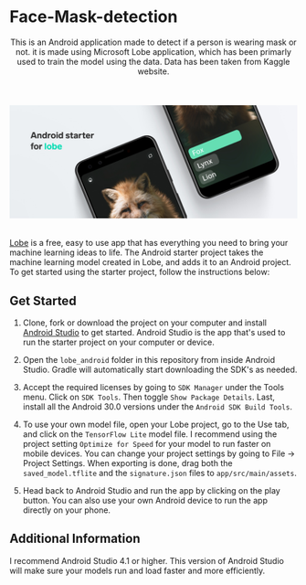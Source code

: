 # Face-Mask-detection
<div style="text-align:center">
This is an Android application made to detect if a person is wearing mask or not.
it is made using Microsoft Lobe application, which has been primarly used to train the model using the data.
Data has been taken from Kaggle website.
</div>
<br>
<br>
<br>
<div style="text-align:center"><img src="assets/header.png" /></div>
<br>

[Lobe](http://lobe.ai/) is a free, easy to use app that has everything you need to bring your machine learning ideas to life. The Android starter project takes the machine learning model created in Lobe, and adds it to an Android project. To get started using the starter project, follow the instructions below:

## Get Started

1. Clone, fork or download the project on your computer and install [Android Studio](https://developer.android.com/studio) to get started. Android Studio is the app that's used to run the starter project on your computer or device.

2. Open the `lobe_android` folder in this repository from inside Android Studio. Gradle will automatically start downloading the SDK's as needed.

3. Accept the required licenses by going to `SDK Manager` under the Tools menu. Click on `SDK Tools`. Then toggle `Show Package Details`. Last, install all the Android 30.0 versions under the `Android SDK Build Tools`.

4. To use your own model file, open your Lobe project, go to the Use tab, and click on the `TensorFlow Lite` model file. I recommend using the project setting `Optimize for Speed` for your model to run faster on mobile devices. You can change your project settings by going to File -> Project Settings. When exporting is done, drag both the `saved_model.tflite` and the `signature.json` files to `app/src/main/assets`.

5. Head back to Android Studio and run the app by clicking on the play button. You can also use your own Android device to run the app directly on your phone.

## Additional Information

I recommend Android Studio 4.1 or higher. This version of Android Studio will make sure your models run and load faster and more efficiently.
